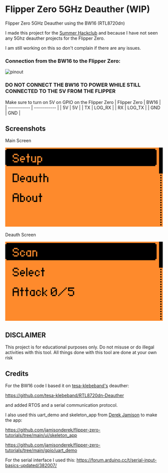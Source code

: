 # Flipper Zero 5GHz Deauther (WIP)
Flipper Zero 5GHz Deauther using the BW16 (RTL8720dn)

I made this project for the [Summer Hackclub](https://summer.hack.club/bc1) and because I have not seen any 5Ghz deauther projects for the Flipper Zero.

I am still working on this so don't complain if there are any issues.

### Connection from the BW16 to the Flipper Zero:

![pinout](https://www.amebaiot.com/wp-content/uploads/2022/07/bw16_typec/P2.png)

### DO NOT CONNECT THE BW16 TO POWER WHILE STILL CONNECTED TO THE 5V FROM THE FLIPPER
Make sure to turn on 5V on GPIO on the Flipper Zero
| Flipper Zero | BW16 |
| ----------- | ----------- |
| 5V | 5V |
| TX | LOG_RX | 
| RX | LOG_TX | 
| GND | GND | 

## Screenshots

Main Screen

![main_screen](https://github.com/KinimodD/Flipper-Zero-5GHz-Deauther/blob/main/Screenshots/Main.png)

Deauth Screen

![deauth_screen](https://github.com/KinimodD/Flipper-Zero-5GHz-Deauther/blob/main/Screenshots/Deauth.png)


## DISCLAIMER
This project is for educational purposes only. Do not misuse or do illegal activities with this tool. All things done with this tool are done at your own risk


## Credits
For the BW16 code I based it on [tesa-klebeband's](https://github.com/tesa-klebeband) deauther:

https://github.com/tesa-klebeband/RTL8720dn-Deauther

and added RTOS and a serial communication protocol.


I also used this uart_demo and skeleton_app from [Derek Jamison](https://github.com/jamisonderek) to make the app:

https://github.com/jamisonderek/flipper-zero-tutorials/tree/main/ui/skeleton_app

https://github.com/jamisonderek/flipper-zero-tutorials/tree/main/gpio/uart_demo

For the serial interface I used this:
https://forum.arduino.cc/t/serial-input-basics-updated/382007/
